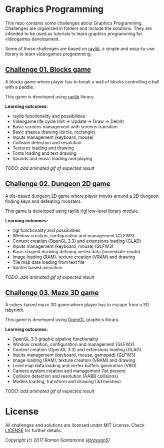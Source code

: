 # Graphics Programming
This repo contains some challenges about Graphics Programming. Challenges are organized in folders and include the solutions. They are intended to be used as tutorials to learn graphics programming for videogames development.

Some of those challenges are based on [raylib](http://www.raylib.com/), a simple and easy-to-use library to learn videogames programming.

## [Challenge 01. Blocks game](01_challenge_blocks#challenge-01-blocks-game)

A blocks game where player has to break a wall of blocks controlling a ball with a paddle.

This game is developed using [raylib](http://www.raylib.com/) library.

**Learning outcomes:**
 - raylib functionality and possibilities
 - Videogame life cycle (Init -> Update -> Draw -> DeInit)
 - Basic screens management with screens transition
 - Basic shapes drawing (circle, rectangle)
 - Inputs management (keyboard, mouse)
 - Collision detection and resolution
 - Textures loading and drawing
 - Fonts loading and text drawing
 - Sounds and music loading and playing

*TODO: add animated gif of expected result*

## [Challenge 02. Dungeon 2D game](02_challenge_dungeon2d#challenge-02-2d-dungeon-game)

A tile-based dungeon 2D game where player moves around a 2D dungeon finding keys and defeating monsters.

This game is developed using raylib [rlgl](https://github.com/raysan5/raylib/blob/develop/src/rlgl.c) low-level library module.

**Learning outcomes:**
 - rlgl functionality and possibilities
 - Window creation, configuration and management (GLFW3)
 - Context creation (OpenGL 3.3) and extensions loading (GLAD)
 - Inputs management (keyboard, mouse) (GLFW3)
 - Basic shaped drawing defining vertex data (immediate-mode)
 - Image loading (RAM), texture creation (VRAM) and drawing
 - Tile map data loading from text file
 - Sprites based animation

*TODO: add animated gif of expected result*

## [Challenge 03. Maze 3D game](03_challenge_maze3d#challenge-03-3d-maze-game)

A cubes-based maze 3D game where player has to escape from a 3D labyrinth.

This game is developed using [OpenGL](https://en.wikipedia.org/wiki/OpenGL) graphics library.

**Learning outcomes:**
 - OpenGL 3.3 graphic pipeline functionality
 - Window creation, configuration and management (GLFW3)
 - Context creation (OpenGL 3.3) and extensions loading (GLAD)
 - Inputs management (keyboard, mouse, gamepad) (GLFW3)
 - Image loading (RAM), texture creation (VRAM) and drawing
 - Level map data loading and vertex buffers generation (VBO)
 - Camera system creation and management (1st person)
 - Collision detection and resolution (AABB collisions)
 - Models loading, transform and drawing (3d meshes)

*TODO: add animated gif of expected result*

# License

All challenges and solutions are licensed under MIT License. Check [LICENSE](LICENSE) for further details.

*Copyright (c) 2017 Ramon Santamaria ([@raysan5](https://twitter.com/raysan5))*
